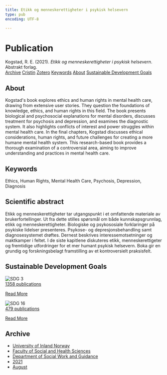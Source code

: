 ```yaml
---
title: Etikk og menneskerettigheter i psykisk helsevern
type: pub
encoding: UTF-8

---
```

<h1>Publication</h1>
<article id="csl-bib-container-LG7J2K7F" class="csl-bib-container">
  <div class="csl-bib-body"> <div class="csl-entry">Kogstad, R. E. (2021). <i>Etikk og menneskerettigheter i psykisk helsevern</i>. Abstrakt forlag.</div> </div>
  <div class="csl-bib-buttons">
    <a href="#taxonomy-article-LG7J2K7F" alt="archive" class="csl-bib-button">Archive</a>
    <a href="https://app.cristin.no/results/show.jsf?id=1929745" alt="Cristin" class="csl-bib-button">Cristin</a>
    <a href="http://zotero.org/groups/5881554/items/LG7J2K7F" alt="Zotero" class="csl-bib-button">Zotero</a>
    <a href="#keywords-article-LG7J2K7F" alt="keywords" class="csl-bib-button">Keywords</a>
    <a href="#about-article-LG7J2K7F" alt="about_pub" class="csl-bib-button">About</a>
    <a href="#sdg-article-LG7J2K7F" alt="sdg" class="csl-bib-button">Sustainable Development Goals</a>
  </div>
  <div id="csl-bib-meta-container-LG7J2K7F"></div>
</article>
<div id="csl-bib-meta-LG7J2K7F" class="csl-bib-meta">
  <article id="about-article-LG7J2K7F" class="about_pub-article">
    <h1>About</h1>
    Kogstad's book explores ethics and human rights in mental health care, drawing from extensive user stories. They question the foundations of knowledge, ethics, and human rights in this field. The book presents biological and psychosocial explanations for mental disorders, discusses treatment for psychosis and depression, and examines the diagnostic system. It also highlights conflicts of interest and power struggles within mental health care. In the final chapters, Kogstad discusses ethical considerations, human rights, and future challenges for creating a more humane mental health system. This research-based book provides a thorough examination of a controversial area, aiming to improve understanding and practices in mental health care.
  </article>
  <article id="keywords-article-LG7J2K7F" class="keywords-article">
    <h1>Keywords</h1>
    Ethics, Human Rights, Mental Health Care, Psychosis, Depression, Diagnosis
  </article>
  <article id="abstract-article-LG7J2K7F" class="abstract-article">
    <h1>Scientific abstract</h1>
    Etikk og menneskerettigheter tar utgangspunkt i et omfattende materiale av brukerfortellinger. Ut fra dette stilles spørsmål om både kunnskapsgrunnlag, etikk og menneskerettigheter. Biologiske og psykososiale forklaringer på psykiske lidelser presenteres. Psykose- og depresjonsbehandling samt diagnosesystemet drøftes. Dernest beskrives interessemotsetninger og maktkamper i feltet. I de siste kapitlene diskuteres etikk, menneskerettigeter og fremtidige utfordringer for et mer humant psykisk helsevern. Boka gir en grundig og forskningsbelagt framstilling av et kontroversielt praksisfelt.
  </article>
  <article id="sdg-article-LG7J2K7F" class="sdg-article">
    <h1>Sustainable Development Goals</h1>
    <div class="sdg-container"><div id="sdg3" class="sdg">
        <img src="{{< params subfolder >}}images/sdg/sdg03_en.png" class="image" alt="SDG 3">
        <div class="sdg-overlay">
          <a href="{{< params subfolder >}}en/archive/?sdg=3#archive" class="sdg-publication-count"><span>1358</span> publications</a>
          <p><a href="https://sdgs.un.org/goals/goal3" class="sdg-read-more">Read More</a></p>
        </div>
      </div> <div id="sdg16" class="sdg">
        <img src="{{< params subfolder >}}images/sdg/sdg16_en.png" class="image" alt="SDG 16">
        <div class="sdg-overlay">
          <a href="{{< params subfolder >}}en/archive/?sdg=16#archive" class="sdg-publication-count"><span>479</span> publications</a>
          <p><a href="https://sdgs.un.org/goals/goal16" class="sdg-read-more">Read More</a></p>
        </div>
      </div></div>
  </article>
  <article id="taxonomy-article-LG7J2K7F" class="taxonomy-article">
    <h1>Archive</h1>
    <ul>
      <li><a href="{{< params subfolder >}}en/archive/?key=3DCRN523">University of Inland Norway</a></li>
      <li><a href="{{< params subfolder >}}en/archive/?key=IDKFS3MX">Faculty of Social and Health Sciences</a></li>
      <li><a href="{{< params subfolder >}}en/archive/?key=CU4VFGCV">Department of Social Work and Guidance</a></li>
      <li><a href="{{< params subfolder >}}en/archive/?key=2C96K84E">2021</a></li>
      <li><a href="{{< params subfolder >}}en/archive/?key=RZJY5L2W">August</a></li>
    </ul>
  </article>
</div>
